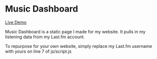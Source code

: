 # Music Dashboard

[Live Demo](http://reedrosenbluth.com/mu/)

Music Dashboard is a static page I made for my website.
It pulls in my listening data from my Last.fm account.

To repurpose for your own website, simply replace my Last.fm
username with yours on line 7 of js/script.js

